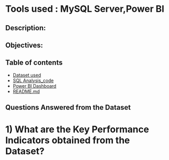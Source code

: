# Tools used : MySQL Server,Power BI

## Description:

## Objectives:

## Table of contents
- [Dataset used](#dataset)
- [SQL Analysis_code](#sql_analysis_code)
- [Power BI Dashboard](#power_bi_dashboard)
- [README.md](#readme.md)
  


## Questions Answered from the Dataset

# 1) What are the Key Performance Indicators obtained from the Dataset?


